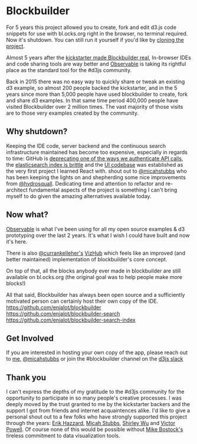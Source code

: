 # Blockbuilder

For 5 years this project allowed you to create, fork and edit d3.js code snippets for use with bl.ocks.org right in the browser, no terminal required. Now it's shutdown. You can still run it yourself if you'd like by [cloning the project](https://github.com/enjalot/blockbuilder).

Almost 5 years after the [kickstarter made Blockbuilder real](https://www.kickstarter.com/projects/1058500513/building-blocks-0), In-browser IDEs and code sharing tools are way better and [Observable](https://observablehq.com/) is taking its rightful place as the standard tool for the #d3js community. 

Back in 2015 there was no easy way to quickly share or tweak an existing d3 example, so almost 200 people backed the kickstarter, and in the 5 years since more than 5,000 people have used blockbuilder to create, fork and share d3 examples. In that same time period 400,000 people have visited Blockbuilder over 2 million times. The vast majority of those visits are to those very examples created by the community. 


## Why shutdown?
Keeping the IDE code, server backend and the continuous search infrastructure maintained has become too expensive, especially in regards to time:
GitHub is [deprecating one of the ways we authenticate API calls](https://github.com/enjalot/blockbuilder/issues/252), the [elasticsearch index is brittle](https://github.com/enjalot/blockbuilder-search-index#scraping) and the [UI codebase](https://github.com/enjalot/blockbuilder) was established as the very first project I learned React with. shout out to [@micahstubbs](https://twitter.com/micahstubbs) who has been keeping the lights on and shepherding some nice improvements from [@hydrosquall](https://twitter.com/hydrosquall). Dedicating time and attention to refactor and re-architect fundamental aspects of the project is something I can't bring myself to do given the amazing alternatives available today.

## Now what?
[Observable](https://observablehq.com/) is what I've been using for all my open source examples & d3 prototyping over the last 2 years. It's what I wish I could have built and now it's here.  

There is also [@currankelleher's](https://twitter.com/currankelleher) [VizHub](https://vizhub.com/) which feels like an improved (and better maintained) implementation of blockbuilder's core concept.  

On top of that, all the blocks anybody ever made in blockbuilder are still available on bl.ocks.org (the original goal was to help people make more blocks!)

All that said, Blockbuilder has always been open source and a sufficiently motivated person can certainly host their own copy of the IDE.  
https://github.com/enjalot/blockbuilder  
https://github.com/enjalot/blockbuilder-search  
https://github.com/enjalot/blockbuilder-search-index  


## Get Involved
If you are interested in hosting your own copy of the app, please reach out to [me](https://twitter.com/enjalot), [@micahstubbs](https://twitter.com/micahstubbs) or join the #blockbuilder channel on the [d3js slack](https://d3-slackin.herokuapp.com/)

## Thank you

I can't express the depths of my gratitude to the #d3js community for the opportunity to participate in so many people's creative processes. I was deeply moved by the trust granted to me by the kickstarter backers and the support I got from friends and internet acquaintences alike. I'd like to give a personal shout out to a few folks who have strongly supported this project through the years: [Erik Hazzard](https://twitter.com/erikhazzard), [Micah Stubbs](https://twitter.com/micahstubbs), [Shirley Wu](https://twitter.com/sxywu) and [Victor Powell](https://twitter.com/vicapow). Of course none of this would be possible without [Mike Bostock's](https://twitter.com/mbostock) tireless commitment to data visualization tools.

